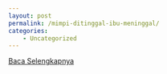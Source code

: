 ```yaml
---
layout: post
permalink: /mimpi-ditinggal-ibu-meninggal/
categories:
    - Uncategorized
---
```


[Baca Selengkapnya](/10)